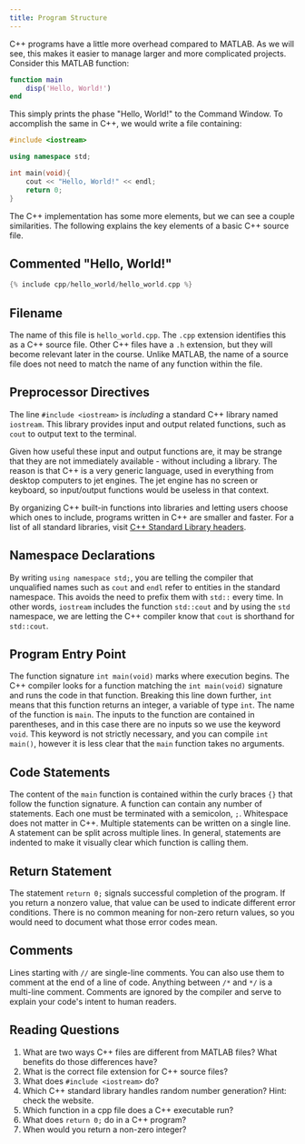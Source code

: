 ```yaml
---
title: Program Structure
---
```


C++ programs have a little more overhead compared to MATLAB.
As we will see, this makes it easier to manage larger and more complicated projects.
Consider this MATLAB function:

```matlab
function main
    disp('Hello, World!')
end
```

This simply prints the phase "Hello, World!" to the Command Window.
To accomplish the same in C++, we would write a file containing:

```cpp
#include <iostream>

using namespace std;

int main(void){
    cout << "Hello, World!" << endl;
    return 0;
}
```

The C++ implementation has some more elements, but we can see a couple similarities.
The following explains the key elements of a basic C++ source file.

## Commented "Hello, World!"

```cpp
{% include cpp/hello_world/hello_world.cpp %}
```

## Filename

The name of this file is `hello_world.cpp`. 
The `.cpp` extension identifies this as a C++ source file.
Other C++ files have a `.h` extension, but they will become relevant later in the course.
Unlike MATLAB, the name of a source file does not need to match the name of any function within the file.

## Preprocessor Directives

The line `#include <iostream>` is *including* a standard C++ library named `iostream`.
This library provides input and output related functions, such as `cout` to output text to the terminal.

Given how useful these input and output functions are, it may be strange that they are not immediately available - without including a library.
The reason is that C++ is a very generic language, used in everything from desktop computers to jet engines.
The jet engine has no screen or keyboard, so input/output functions would be useless in that context.

By organizing C++ built-in functions into libraries and letting users choose which ones to include, programs written in C++ are smaller and faster.
For a list of all standard libraries, visit [C++ Standard Library headers](https://en.cppreference.com/w/cpp/header.html).

## Namespace Declarations

By writing `using namespace std;`, you are telling the compiler that
unqualified names such as `cout` and `endl` refer to entities in the standard namespace.
This avoids the need to prefix them with `std::` every time.
In other words, `iostream` includes the function `std::cout` and by using the `std` namespace, we are letting the C++ compiler know that `cout` is shorthand for `std::cout`.

## Program Entry Point

The function signature `int main(void)` marks where execution begins.
The C++ compiler looks for a function matching the `int main(void)` signature and runs
the code in that function.
Breaking this line down further, `int` means that this function returns an integer, a variable of type `int`.
The name of the function is `main`.
The inputs to the function are contained in parentheses, and in this case there are no
inputs so we use the keyword `void`.
This keyword is not strictly necessary, and you can compile `int main()`,
however it is less clear that the `main` function takes no arguments.

## Code Statements

The content of the `main` function is contained within the curly braces `{}`
that follow the function signature.
A function can contain any number of statements.
Each one must be terminated with a semicolon, `;`.
Whitespace does not matter in C++.
Multiple statements can be written on a single line.
A statement can be split across multiple lines.
In general, statements are indented to make it visually clear which function is calling them.

## Return Statement

The statement `return 0;` signals successful completion of the program.
If you return a nonzero value, that value can be used to indicate different error conditions.
There is no common meaning for non-zero return values,
so you would need to document what those error codes mean.

## Comments

Lines starting with `//` are single-line comments.
You can also use them to comment at the end of a line of code.
Anything between `/*` and `*/` is a multi-line comment.
Comments are ignored by the compiler and serve to explain your code's intent
to human readers.

## Reading Questions

1. What are two ways C++ files are different from MATLAB files? What benefits do those differences have?
1. What is the correct file extension for C++ source files?
1. What does `#include <iostream>` do?
1. Which C++ standard library handles random number generation? Hint: check the website.
1. Which function in a cpp file does a C++ executable run?
1. What does `return 0;` do in a C++ program?
1. When would you return a non-zero integer?
